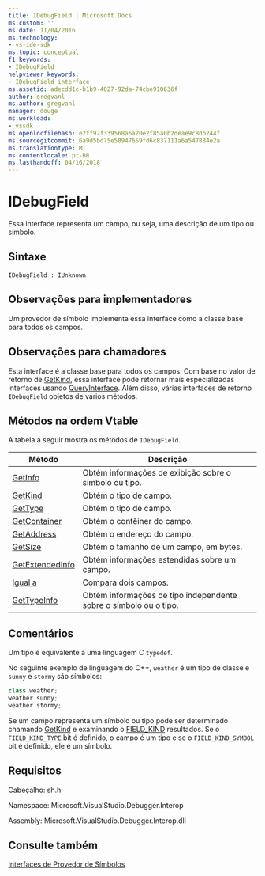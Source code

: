 ```yaml
---
title: IDebugField | Microsoft Docs
ms.custom: ''
ms.date: 11/04/2016
ms.technology:
- vs-ide-sdk
ms.topic: conceptual
f1_keywords:
- IDebugField
helpviewer_keywords:
- IDebugField interface
ms.assetid: adecdd1c-b1b9-4027-92da-74cbe910636f
author: gregvanl
ms.author: gregvanl
manager: douge
ms.workload:
- vssdk
ms.openlocfilehash: e2ff92f339568a6a20e2f85a0b2deae9c8db244f
ms.sourcegitcommit: 6a9d5bd75e50947659fd6c837111a6a547884e2a
ms.translationtype: MT
ms.contentlocale: pt-BR
ms.lasthandoff: 04/16/2018
---
```

# <a name="idebugfield"></a>IDebugField
Essa interface representa um campo, ou seja, uma descrição de um tipo ou símbolo.  
  
## <a name="syntax"></a>Sintaxe  
  
```  
IDebugField : IUnknown  
```  
  
## <a name="notes-for-implementers"></a>Observações para implementadores  
 Um provedor de símbolo implementa essa interface como a classe base para todos os campos.  
  
## <a name="notes-for-callers"></a>Observações para chamadores  
 Esta interface é a classe base para todos os campos. Com base no valor de retorno de [GetKind](../../../extensibility/debugger/reference/idebugfield-getkind.md), essa interface pode retornar mais especializadas interfaces usando [QueryInterface](/cpp/atl/queryinterface). Além disso, várias interfaces de retorno `IDebugField` objetos de vários métodos.  
  
## <a name="methods-in-vtable-order"></a>Métodos na ordem Vtable  
 A tabela a seguir mostra os métodos de `IDebugField`.  
  
|Método|Descrição|  
|------------|-----------------|  
|[GetInfo](../../../extensibility/debugger/reference/idebugfield-getinfo.md)|Obtém informações de exibição sobre o símbolo ou tipo.|  
|[GetKind](../../../extensibility/debugger/reference/idebugfield-getkind.md)|Obtém o tipo de campo.|  
|[GetType](../../../extensibility/debugger/reference/idebugfield-gettype.md)|Obtém o tipo de campo.|  
|[GetContainer](../../../extensibility/debugger/reference/idebugfield-getcontainer.md)|Obtém o contêiner do campo.|  
|[GetAddress](../../../extensibility/debugger/reference/idebugfield-getaddress.md)|Obtém o endereço do campo.|  
|[GetSize](../../../extensibility/debugger/reference/idebugfield-getsize.md)|Obtém o tamanho de um campo, em bytes.|  
|[GetExtendedInfo](../../../extensibility/debugger/reference/idebugfield-getextendedinfo.md)|Obtém informações estendidas sobre um campo.|  
|[Igual a](../../../extensibility/debugger/reference/idebugfield-equal.md)|Compara dois campos.|  
|[GetTypeInfo](../../../extensibility/debugger/reference/idebugfield-gettypeinfo.md)|Obtém informações de tipo independente sobre o símbolo ou o tipo.|  
  
## <a name="remarks"></a>Comentários  
 Um tipo é equivalente a uma linguagem C `typedef`.  
  
 No seguinte exemplo de linguagem do C++, `weather` é um tipo de classe e `sunny` e `stormy` são símbolos:  
  
```cpp  
class weather;  
weather sunny;  
weather stormy;  
```  
  
 Se um campo representa um símbolo ou tipo pode ser determinado chamando [GetKind](../../../extensibility/debugger/reference/idebugfield-getkind.md) e examinando o [FIELD_KIND](../../../extensibility/debugger/reference/field-kind.md) resultados. Se o `FIELD_KIND_TYPE` bit é definido, o campo é um tipo e se o `FIELD_KIND_SYMBOL` bit é definido, ele é um símbolo.  
  
## <a name="requirements"></a>Requisitos  
 Cabeçalho: sh.h  
  
 Namespace: Microsoft.VisualStudio.Debugger.Interop  
  
 Assembly: Microsoft.VisualStudio.Debugger.Interop.dll  
  
## <a name="see-also"></a>Consulte também  
 [Interfaces de Provedor de Símbolos](../../../extensibility/debugger/reference/symbol-provider-interfaces.md)